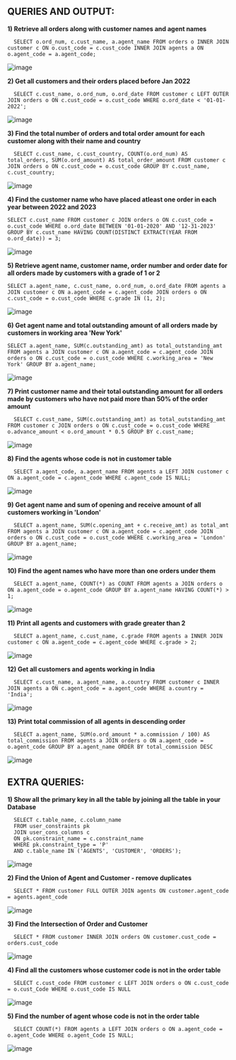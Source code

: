 ## QUERIES AND OUTPUT:

**1) Retrieve all orders along with customer names and agent names**
      
      SELECT o.ord_num, c.cust_name, a.agent_name FROM orders o INNER JOIN customer c ON o.cust_code = c.cust_code INNER JOIN agents a ON o.agent_code = a.agent_code;

 ![image](https://github.com/mvharsh/RDBMS/assets/111365320/ef296fb7-8616-42da-a07e-36d518653ab8)


**2) Get all customers and their orders placed before Jan 2022**

      SELECT c.cust_name, o.ord_num, o.ord_date FROM customer c LEFT OUTER JOIN orders o ON c.cust_code = o.cust_code WHERE o.ord_date < '01-01-2022';

 ![image](https://github.com/mvharsh/RDBMS/assets/111365320/477a134f-45c9-4a8c-8035-cabc74830969)


**3) Find the total number of orders and total order amount for each customer along with their name and country**

      SELECT c.cust_name, c.cust_country, COUNT(o.ord_num) AS total_orders, SUM(o.ord_amount) AS total_order_amount FROM customer c JOIN orders o ON c.cust_code = o.cust_code GROUP BY c.cust_name, c.cust_country;

![image](https://github.com/mvharsh/RDBMS/assets/111365320/47d7bf7b-6f64-4e34-b2f9-066fa84e193f)
 

**4) Find the customer name who have placed atleast one order in each year between 2022 and 2023**

    SELECT c.cust_name FROM customer c JOIN orders o ON c.cust_code = o.cust_code WHERE o.ord_date BETWEEN '01-01-2020' AND '12-31-2023' GROUP BY c.cust_name HAVING COUNT(DISTINCT EXTRACT(YEAR FROM o.ord_date)) = 3;

 ![image](https://github.com/mvharsh/RDBMS/assets/111365320/ed622bad-9beb-4ec6-99f0-03daac4082d5)


**5) Retrieve agent name, customer name, order number and order date for all orders made by customers with a grade of 1 or 2**

    SELECT a.agent_name, c.cust_name, o.ord_num, o.ord_date FROM agents a JOIN customer c ON a.agent_code = c.agent_code JOIN orders o ON c.cust_code = o.cust_code WHERE c.grade IN (1, 2);

 ![image](https://github.com/mvharsh/RDBMS/assets/111365320/44822716-746c-4688-ad57-f9c1168bda8f)


**6) Get agent name and total outstanding amount of all orders made by customers in working area 'New York'**

    SELECT a.agent_name, SUM(c.outstanding_amt) as total_outstanding_amt FROM agents a JOIN customer c ON a.agent_code = c.agent_code JOIN orders o ON c.cust_code = o.cust_code WHERE c.working_area = 'New York' GROUP BY a.agent_name;

 ![image](https://github.com/mvharsh/RDBMS/assets/111365320/f395ba2b-cfcf-4284-bfed-78f3c4e4e6ce)


**7) Print customer name and their total outstanding amount for all orders made by customers who have not paid more than 50% of the order amount**

      SELECT c.cust_name, SUM(c.outstanding_amt) as total_outstanding_amt FROM customer c JOIN orders o ON c.cust_code = o.cust_code WHERE o.advance_amount < o.ord_amount * 0.5 GROUP BY c.cust_name;

 ![image](https://github.com/mvharsh/RDBMS/assets/111365320/6755e975-13cb-47bf-b7ae-081e3930761c)


**8) Find the agents whose code is not in customer table**

      SELECT a.agent_code, a.agent_name FROM agents a LEFT JOIN customer c ON a.agent_code = c.agent_code WHERE c.agent_code IS NULL;

 ![image](https://github.com/mvharsh/RDBMS/assets/111365320/31ff8a8e-772a-4c7d-8b80-12d24717d26e)



**9) Get agent name and sum of opening and receive amount of all customers working in 'London'**

      SELECT a.agent_name, SUM(c.opening_amt + c.receive_amt) as total_amt FROM agents a JOIN customer c ON a.agent_code = c.agent_code JOIN orders o ON c.cust_code = o.cust_code WHERE c.working_area = 'London' GROUP BY a.agent_name;

 ![image](https://github.com/mvharsh/RDBMS/assets/111365320/03d2b548-929b-4382-8858-a92fe6ba1d64)



**10) Find the agent names who have more than one orders under them**

      SELECT a.agent_name, COUNT(*) as COUNT FROM agents a JOIN orders o ON a.agent_code = o.agent_code GROUP BY a.agent_name HAVING COUNT(*) > 1;

 ![image](https://github.com/mvharsh/RDBMS/assets/111365320/5fbd6b82-2fe3-4bc3-84d2-648ca2cbb6af)



**11) Print all agents and customers with grade greater than 2**

      SELECT a.agent_name, c.cust_name, c.grade FROM agents a INNER JOIN customer c ON a.agent_code = c.agent_code WHERE c.grade > 2;

 ![image](https://github.com/mvharsh/RDBMS/assets/111365320/02d7b038-0f83-4209-924c-32e78745634a)


**12) Get all customers and agents working in India**

      SELECT c.cust_name, a.agent_name, a.country FROM customer c INNER JOIN agents a ON c.agent_code = a.agent_code WHERE a.country = 'India';
 
 ![image](https://github.com/mvharsh/RDBMS/assets/111365320/7eaae577-26fb-4210-b540-69bfbf12c688)


**13) Print total commission of all agents in descending order**

      SELECT a.agent_name, SUM(o.ord_amount * a.commission / 100) AS total_commission FROM agents a JOIN orders o ON a.agent_code = o.agent_code GROUP BY a.agent_name ORDER BY total_commission DESC 

 ![image](https://github.com/mvharsh/RDBMS/assets/111365320/1272098e-2193-40d2-94ce-b6207f5078d6)




## EXTRA QUERIES:


**1) Show all the primary key in all the table by joining all the table in your Database**

      SELECT c.table_name, c.column_name
      FROM user_constraints pk
      JOIN user_cons_columns c
      ON pk.constraint_name = c.constraint_name
      WHERE pk.constraint_type = 'P'
      AND c.table_name IN ('AGENTS', 'CUSTOMER', 'ORDERS');

 ![image](https://github.com/mvharsh/RDBMS/assets/111365320/e8e7f889-dbd5-4516-86d5-45ba2de68790)


**2) Find the Union of Agent and Customer - remove duplicates**

      SELECT * FROM customer FULL OUTER JOIN agents ON customer.agent_code = agents.agent_code

 ![image](https://github.com/mvharsh/RDBMS/assets/111365320/473f148e-81d1-4026-b4b8-4278cf43b315)


**3) Find the Intersection of Order and Customer**

      SELECT * FROM customer INNER JOIN orders ON customer.cust_code = orders.cust_code

 ![image](https://github.com/mvharsh/RDBMS/assets/111365320/2899cee2-d9e7-433e-bdb1-f5e895127ace)


**4) Find all the customers whose customer code is not in the order table**

      SELECT c.cust_code FROM customer c LEFT JOIN orders o ON c.cust_code = o.cust_Code WHERE o.cust_code IS NULL

 ![image](https://github.com/mvharsh/RDBMS/assets/111365320/80afc00c-fff9-4fe0-be19-cabd69d9d621)


**5) Find the number of agent whose code is not in the order table**

      SELECT COUNT(*) FROM agents a LEFT JOIN orders o ON a.agent_code = o.agent_Code WHERE o.agent_Code IS NULL;

 ![image](https://github.com/mvharsh/RDBMS/assets/111365320/41908e9b-456b-4437-ae86-4a60d7f5a4e1)


